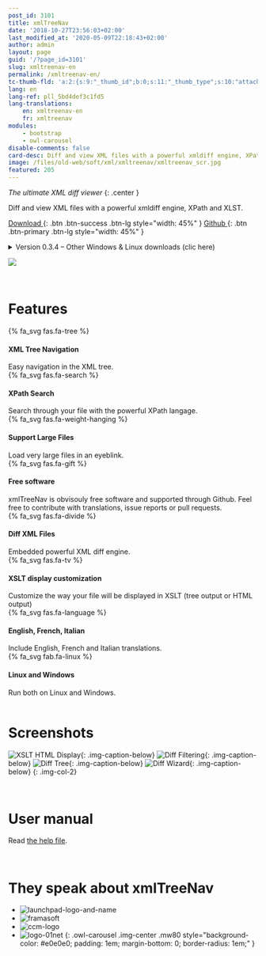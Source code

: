 ```yaml
---
post_id: 3101
title: xmlTreeNav
date: '2018-10-27T23:56:03+02:00'
last_modified_at: '2020-05-09T22:18:43+02:00'
author: admin
layout: page
guid: '/?page_id=3101'
slug: xmltreenav-en
permalink: /xmltreenav-en/
tc-thumb-fld: 'a:2:{s:9:"_thumb_id";b:0;s:11:"_thumb_type";s:10:"attachment";}'
lang: en
lang-ref: pll_5bd4def3c1fd5
lang-translations:
    en: xmltreenav-en
    fr: xmltreenav
modules:
    - bootstrap
    - owl-carousel
disable-comments: false
card-desc: Diff and view XML files with a powerful xmldiff engine, XPath and XLST.
image: /files/old-web/soft/xml/xmltreenav/xmltreenav_scr.jpg
featured: 205
---
```



<div class="container-fluid"><div class="row align-items-start"><div class="col-md" markdown="1">

*The ultimate XML diff viewer*
{: .center }

Diff and view XML files with a powerful xmldiff engine, XPath and XLST.

[ Download ](https://github.com/rpeyron/xmltreenav/releases/download/v0.3.4/xmltreenav_setup.exe){: .btn .btn-success .btn-lg style="width: 45%" }   [ Github ](https://github.com/rpeyron/xmltreenav){: .btn .btn-primary .btn-lg style="width: 45%" }
 
 <details markdown="1"><summary>Version 0.3.4 – Other Windows &amp; Linux downloads (clic here)</summary>

- Sources : [v0.3.4.zip](https://github.com/rpeyron/xmltreenav/archive/v0.3.4.zip)
- Windows (Portable) : [xmltreenav\_bin.zip](https://github.com/rpeyron/xmltreenav/releases/download/v0.3.4/xmltreenav_bin.zip)
- Debian : [xmltreenav\_0.3.4ppa1\_amd64.deb ](https://github.com/rpeyron/xmltreenav/releases/download/v0.3.4/xmltreenav_0.3.4ppa1_amd64.deb)
- Ubuntu : <ppa:rpeyron/ppa>

</details>

</div><div class="col-md" markdown="1">

![](/files/old-web/soft/xml/xmltreenav/xmltreenav_scr.jpg)

</div>
</div></div>

<br>


# Features


<div class="container-fluid features-list"><div class="row">

<div class="col-sm">

<div class="row feature py-2">
  <div class="col-3"><div class="feature-icon">{% fa_svg fas.fa-tree %}</div></div>
  <div class="col-9"><h4>XML Tree Navigation   </h4>Easy navigation in the XML tree.</div>
</div>

<div class="row feature py-2">
  <div class="col-3"><div class="feature-icon">{% fa_svg fas.fa-search %}</div></div>
  <div class="col-9"><h4>XPath Search    </h4>Search through your file with the powerful XPath langage.</div>
</div>

<div class="row feature py-2">
  <div class="col-3"><div class="feature-icon">{% fa_svg fas.fa-weight-hanging %}</div></div>
  <div class="col-9"><h4>Support Large Files   </h4>Load very large files in an eyeblink.</div>
</div>

<div class="row feature py-2">
  <div class="col-3"><div class="feature-icon">{% fa_svg fas.fa-gift %}</div></div>
  <div class="col-9"><h4>Free software  </h4>xmlTreeNav is obvisouly free software and supported through Github. Feel free to contribute with translations, issue reports or pull requests.</div>
</div>


</div>

<div class="col-sm">

<div class="row feature py-2">
  <div class="col-3"><div class="feature-icon">{% fa_svg fas.fa-divide %}</div></div>
  <div class="col-9"><h4>Diff XML Files   </h4>Embedded powerful XML diff engine.</div>
</div>

<div class="row feature py-2">
  <div class="col-3"><div class="feature-icon">{% fa_svg fas.fa-tv %}</div></div>
  <div class="col-9"><h4>XSLT display customization  </h4>Customize the way your file will be displayed in XSLT (tree output or HTML output)</div>
</div>

<div class="row feature py-2">
  <div class="col-3"><div class="feature-icon">{% fa_svg fas.fa-language %}</div></div>
  <div class="col-9"><h4>English, French, Italian   </h4>Include English, French and Italian translations.</div>
</div>

<div class="row feature py-2">
  <div class="col-3"><div class="feature-icon">{% fa_svg fab.fa-linux %}</div></div>
  <div class="col-9"><h4>Linux and Windows   </h4>Run both on Linux and Windows.</div>
</div>


</div>

</div></div>

<br>


# Screenshots

![XSLT HTML Display](/files/old-web/soft/xml/xmltreenav/xmltreenav_scr2.jpg){: .img-caption-below}
![Diff Filtering](/files/old-web/soft/xml/xmltreenav/xmltreenav_scr.jpg){: .img-caption-below}
![Diff Tree](/files/old-web/soft/xml/xmldiff/xmldifftreeview_scr.jpg){: .img-caption-below}
![Diff Wizard](/files/old-web/soft/xml/xmldiff/xmldiff_scr.jpg){: .img-caption-below}
{: .img-col-2}

<script>
        // Convert alt of images to titles
        $(document).find("img.img-caption-below").each((i, el) => {
            let alt = $(el).attr("alt")
            if (alt) {
                $(el).wrap('<div class="img-alt-below"></div>')
                $(el).parent().attr("data-alt", alt)
            }
        })
</script>


<br />

# User manual

Read [the help file](/files/old-web/soft/xml/xmltreenav/help_en.html).

<br>

# They speak about xmlTreeNav

- ![launchpad-logo-and-name](/files/2017/10/launchpad-logo-and-name.png)
- ![framasoft](/files/2017/10/framasoft.jpg)
- ![ccm-logo](/files/2017/10/ccm-logo.png)
- ![logo-01net](/files/2017/10/logo-01net.png)
{: .owl-carousel .img-center .mw80 style="background-color: #e0e0e0; padding: 1em; margin-bottom: 0; border-radius: 1em;" }

<script>
$(document).ready(function(){ $(".owl-carousel").owlCarousel({
  items:3, 
  loop:true, margin: 20, center:true, dots: false,
  autoplay: true, autoplayTimeout: 1000,
  responsive: {  600:{items:4}, 900:{items:5}}
});});
</script>